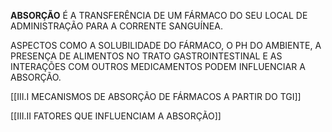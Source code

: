 **ABSORÇÃO** É A TRANSFERÊNCIA DE UM FÁRMACO DO SEU LOCAL DE ADMINISTRAÇÃO PARA A CORRENTE SANGUÍNEA.

ASPECTOS COMO A SOLUBILIDADE DO FÁRMACO, O PH DO AMBIENTE, A PRESENÇA DE ALIMENTOS NO TRATO GASTROINTESTINAL E AS INTERAÇÕES COM OUTROS MEDICAMENTOS PODEM INFLUENCIAR A ABSORÇÃO.

[[III.I MECANISMOS DE ABSORÇÃO DE FÁRMACOS A PARTIR DO TGI]]

[[III.II FATORES QUE INFLUENCIAM A ABSORÇÃO]]